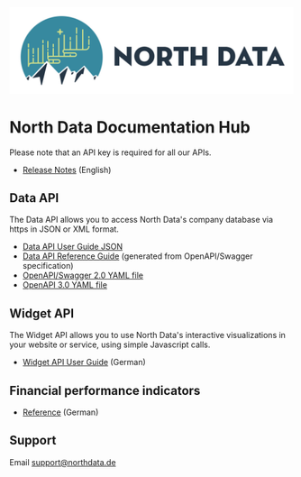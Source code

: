 ![image alt text](logo.png)

# North Data Documentation Hub

Please note that an API key is required for all our APIs.

- [Release Notes](https://github.com/northdata/api/releases) (English)

## Data API 

The Data API allows you to access North Data's company database via https in JSON or XML format.

- [Data API User Guide JSON](https://github.com/northdata/api/blob/master/doc/data-api-userguide/data-api-userguide.md)  
- [Data API Reference Guide](https://raw.githack.com/northdata/api/master/doc/data-api-refguide/index.html) 
(generated from OpenAPI/Swagger specification) 
- [OpenAPI/Swagger 2.0 YAML file](swagger.yaml) 
- [OpenAPI 3.0 YAML file](openapi.yaml) 

## Widget API 

The Widget API allows you to use North Data's interactive visualizations in your website or service, using simple Javascript calls. 

- [Widget API User Guide](https://github.com/northdata/api/blob/master/doc/widgetapi-userguide/widgetapi-userguide.md) (German)
      
## Financial performance indicators

- [Reference](https://www.northdata.de/_financials) (German)
        
## Support
      
Email <a href="mailto:support@northdata.de">support@northdata.de</a>
